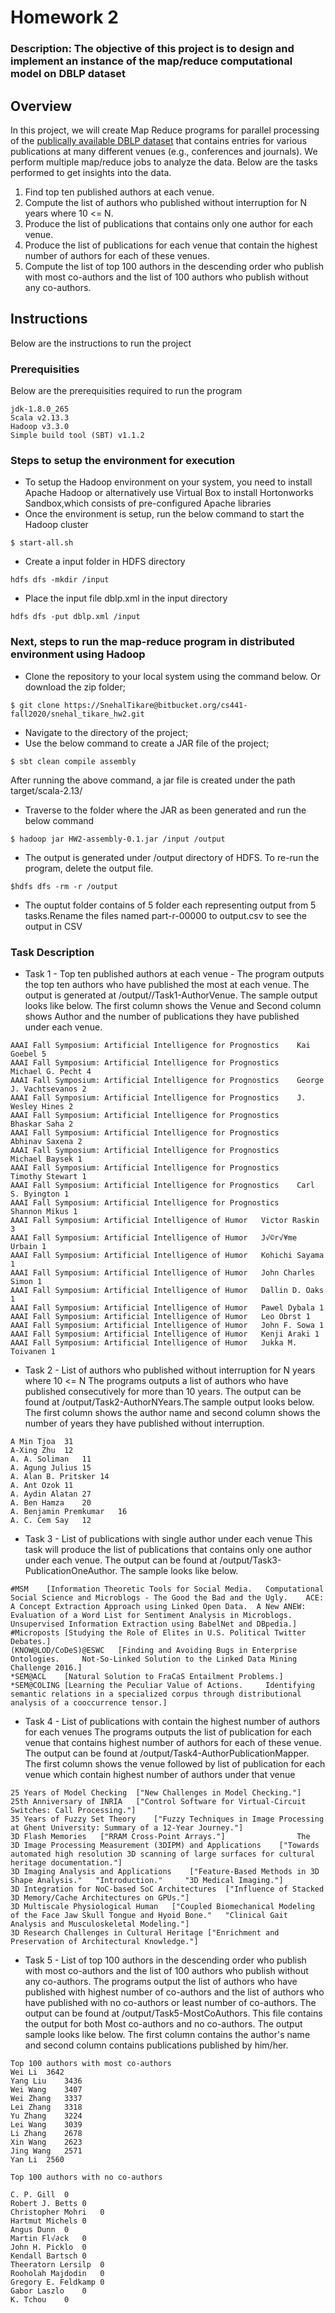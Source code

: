 # Homework 2
### Description: The objective of this project is to design and implement an instance of the map/reduce computational model on DBLP dataset

## Overview
In this project, we will create Map Reduce programs for parallel processing of the [publically available DBLP dataset](https://dblp.uni-trier.de) that contains entries for various publications at many different venues (e.g., conferences and journals). 
We perform multiple map/reduce jobs to analyze the data. Below are the tasks performed to get insights into the data.
1. Find top ten published authors at each venue.
2. Compute the list of authors who published without interruption for N years where 10 <= N.
3. Produce the list of publications that contains only one author for each venue.
4. Produce the list of publications for each venue that contain the highest number of authors for each of these venues. 
5. Compute the list of top 100 authors in the descending order who publish with most co-authors and the list of 100 authors who publish without any co-authors.

## Instructions
Below are the instructions to run the project

### Prerequisities
Below are the prerequisities required to run the program
```
jdk-1.8.0_265
Scala v2.13.3 
Hadoop v3.3.0
Simple build tool (SBT) v1.1.2
```
### Steps to setup the environment for execution 
- To setup the Hadoop environment on your system, you need to install Apache Hadoop or alternatively use Virtual Box to install Hortonworks Sandbox,which consists of pre-configured Apache libraries 
- Once the environment is setup, run the below command to start the Hadoop cluster
```
$ start-all.sh
```
- Create a input folder in HDFS directory
```
hdfs dfs -mkdir /input
```
- Place the input file dblp.xml in the input directory
```
hdfs dfs -put dblp.xml /input
```
### Next, steps to run the map-reduce program in distributed environment using Hadoop
- Clone the repository to your local system using the command below. Or download the zip folder;
```
$ git clone https://SnehalTikare@bitbucket.org/cs441-fall2020/snehal_tikare_hw2.git
```
- Navigate to the directory of the project;
- Use the below command to create a JAR file of the project;
```
$ sbt clean compile assembly
```
After running the above command, a jar file is created under the path target/scala-2.13/

- Traverse to the folder where the JAR as been generated and run the below command
```
$ hadoop jar HW2-assembly-0.1.jar /input /output
```

- The output is generated under /output directory of HDFS. To re-run the program, delete the output file.
```
$hdfs dfs -rm -r /output
```
- The ouptut folder contains of 5 folder each representing output from 5 tasks.Rename the files named part-r-00000 to output.csv to see the output in CSV

### Task Description
- Task 1 - Top ten published authors at each venue - 
The program outputs the top ten authors who have published the most at each venue. The output is generated at /output//Task1-AuthorVenue.
The sample output looks like below. The first column shows the Venue and Second column shows Author and the number of publications they have published under each venue.

```
AAAI Fall Symposium: Artificial Intelligence for Prognostics	Kai Goebel 5
AAAI Fall Symposium: Artificial Intelligence for Prognostics	Michael G. Pecht 4
AAAI Fall Symposium: Artificial Intelligence for Prognostics	George J. Vachtsevanos 2
AAAI Fall Symposium: Artificial Intelligence for Prognostics	J. Wesley Hines 2
AAAI Fall Symposium: Artificial Intelligence for Prognostics	Bhaskar Saha 2
AAAI Fall Symposium: Artificial Intelligence for Prognostics	Abhinav Saxena 2
AAAI Fall Symposium: Artificial Intelligence for Prognostics	Michael Baysek 1
AAAI Fall Symposium: Artificial Intelligence for Prognostics	Timothy Stewart 1
AAAI Fall Symposium: Artificial Intelligence for Prognostics	Carl S. Byington 1
AAAI Fall Symposium: Artificial Intelligence for Prognostics	Shannon Mikus 1
AAAI Fall Symposium: Artificial Intelligence of Humor	Victor Raskin 3
AAAI Fall Symposium: Artificial Intelligence of Humor	J√©r√¥me Urbain 1
AAAI Fall Symposium: Artificial Intelligence of Humor	Kohichi Sayama 1
AAAI Fall Symposium: Artificial Intelligence of Humor	John Charles Simon 1
AAAI Fall Symposium: Artificial Intelligence of Humor	Dallin D. Oaks 1
AAAI Fall Symposium: Artificial Intelligence of Humor	Pawel Dybala 1
AAAI Fall Symposium: Artificial Intelligence of Humor	Leo Obrst 1
AAAI Fall Symposium: Artificial Intelligence of Humor	John F. Sowa 1
AAAI Fall Symposium: Artificial Intelligence of Humor	Kenji Araki 1
AAAI Fall Symposium: Artificial Intelligence of Humor	Jukka M. Toivanen 1

```

- Task 2 - List of authors who published without interruption for N years where 10 <= N
The programs outputs a list of authors who have published consecutively for more than 10 years.
The output can be found at /output/Task2-AuthorNYears.The sample output looks below. The first column shows the author name and second column shows the number of years they have published without interruption.

```
A Min Tjoa	31
A-Xing Zhu	12
A. A. Soliman	11
A. Agung Julius	15
A. Alan B. Pritsker	14
A. Ant Ozok	11
A. Aydin Alatan	27
A. Ben Hamza	20
A. Benjamin Premkumar	16
A. C. Cem Say	12
```

- Task 3 -  List of publications with single author under each venue
This task will produce the list of publications that contains only one author under each venue.
The output can be found at /output/Task3-PublicationOneAuthor. The sample looks like below.

```
#MSM	[Information Theoretic Tools for Social Media.	 Computational Social Science and Microblogs - The Good the Bad and the Ugly.	 ACE: A Concept Extraction Approach using Linked Open Data.	 A New ANEW: Evaluation of a Word List for Sentiment Analysis in Microblogs.	 Unsupervised Information Extraction using BabelNet and DBpedia.]					
#Microposts	[Studying the Role of Elites in U.S. Political Twitter Debates.]									
(KNOW@LOD/CoDeS)@ESWC	[Finding and Avoiding Bugs in Enterprise Ontologies.	 Not-So-Linked Solution to the Linked Data Mining Challenge 2016.]								
*SEM@ACL	[Natural Solution to FraCaS Entailment Problems.]									
*SEM@COLING	[Learning the Peculiar Value of Actions.	 Identifying semantic relations in a specialized corpus through distributional analysis of a cooccurrence tensor.]								
```

- Task 4 - List of publications with contain the highest number of authors for each venues
The programs outputs the list of publication for each venue that contains highest number of authors for each of these venue.
The output can be found at /output/Task4-AuthorPublicationMapper.  The first column shows the venue followed by list of publication for each venue which contain highest number of authors under that venue

```
25 Years of Model Checking	["New Challenges in Model Checking."]				
25th Anniversary of INRIA	["Control Software for Virtual-Circuit Switches: Call Processing."]				
35 Years of Fuzzy Set Theory	["Fuzzy Techniques in Image Processing at Ghent University: Summary of a 12-Year Journey."]				
3D Flash Memories	["RRAM Cross-Point Arrays."]				The
3D Image Processing Measurement (3DIPM) and Applications	["Towards automated high resolution 3D scanning of large surfaces for cultural heritage documentation."]				
3D Imaging Analysis and Applications	["Feature-Based Methods in 3D Shape Analysis."	 "Introduction."	 "3D Medical Imaging."]		
3D Integration for NoC-based SoC Architectures	["Influence of Stacked 3D Memory/Cache Architectures on GPUs."]				
3D Multiscale Physiological Human	["Coupled Biomechanical Modeling of the Face Jaw Skull Tongue and Hyoid Bone."	 "Clinical Gait Analysis and Musculoskeletal Modeling."]			
3D Research Challenges in Cultural Heritage	["Enrichment and Preservation of Architectural Knowledge."]				
```

- Task  5 - List of top 100 authors in the descending order who publish with most co-authors and the list of 100 authors who publish without any co-authors.
The programs output the list of authors who have published with highest number of co-authors and the list of authors who have published with no co-authors or least number of co-authors.
The output can be found at /output/Task5-MostCoAuthors.
This file contains the output for both Most co-authors and no co-authors.
The output sample looks like below. The first column contains the author's name and second column contains publications published by him/her.
```
Top 100 authors with most co-authors
Wei Li	3642
Yang Liu	3436
Wei Wang	3407
Wei Zhang	3337
Lei Zhang	3318
Yu Zhang	3224
Lei Wang	3039
Li Zhang	2678
Xin Wang	2623
Jing Wang	2571
Yan Li	2560

Top 100 authors with no co-authors	

C. P. Gill	0
Robert J. Betts	0
Christopher Mohri	0
Hartmut Michels	0
Angus Dunn	0
Martin Fl√∂ck	0
John H. Picklo	0
Kendall Bartsch	0
Theeratorn Lersilp	0
Rooholah Majdodin	0
Gregory E. Feldkamp	0
Gabor Laszlo	0
K. Tchou	0
```

